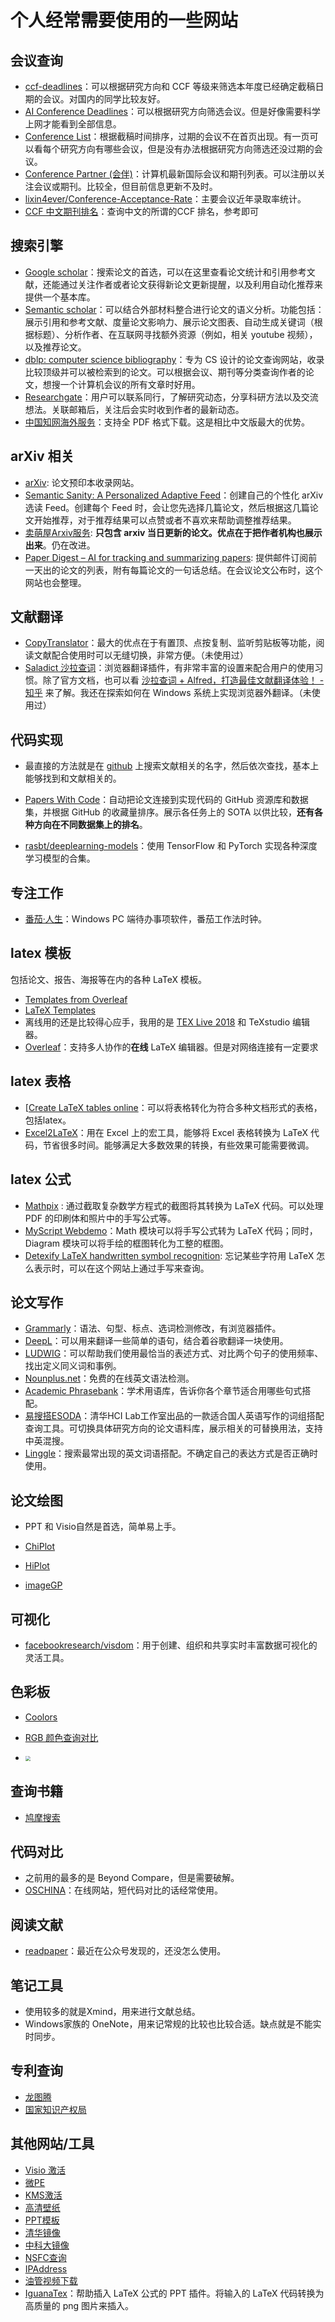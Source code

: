 # 个人经常需要使用的一些网站

## 会议查询

- [ccf-deadlines](https://ccfddl.github.io/)：可以根据研究方向和 CCF 等级来筛选本年度已经确定截稿日期的会议。对国内的同学比较友好。
- [AI Conference Deadlines](https://aideadlin.es/)：可以根据研究方向筛选会议。但是好像需要科学上网才能看到全部信息。
- [Conference List](http://www.conferencelist.info/upcoming.html)：根据截稿时间排序，过期的会议不在首页出现。有一页可以看每个研究方向有哪些会议，但是没有办法根据研究方向筛选还没过期的会议。
- [Conference Partner (会伴)](http://www.myhuiban.com/)：计算机最新国际会议和期刊列表。可以注册以关注会议或期刊。比较全，但目前信息更新不及时。
- [lixin4ever/Conference-Acceptance-Rate](https://github.com/lixin4ever/Conference-Acceptance-Rate)：主要会议近年录取率统计。
- [CCF 中文期刊排名](https://www.ccf.org.cn/ccftjgjxskwml/)：查询中文的所谓的CCF 排名，参考即可

## 搜索引擎

- [Google scholar](https://scholar.google.com/schhp?hl=zh-CN)：搜索论文的首选，可以在这里查看论文统计和引用参考文献，还能通过关注作者或者论文获得新论文更新提醒，以及利用自动化推荐来提供一个基本库。
- [Semantic scholar](https://www.semanticscholar.org/)：可以结合外部材料整合进行论文的语义分析。功能包括：展示引用和参考文献、度量论文影响力、展示论文图表、自动生成关键词（根据标题）、分析作者、在互联网寻找额外资源（例如，相关 youtube 视频），以及推荐论文。
- [dblp: computer science bibliography](https://dblp.org/)：专为 CS 设计的论文查询网站，收录比较顶级并可以被检索到的论文。可以根据会议、期刊等分类查询作者的论文，想搜一个计算机会议的所有文章时好用。
- [Researchgate](https://www.researchgate.net/)：用户可以联系同行，了解研究动态，分享科研方法以及交流想法。关联邮箱后，关注后会实时收到作者的最新动态。
- [中国知网海外服务](https://chn.oversea.cnki.net/index/)：支持全 PDF 格式下载。这是相比中文版最大的优势。

## arXiv 相关

- [arXiv](https://arxiv.org/): 论文预印本收录网站。
- [Semantic Sanity: A Personalized Adaptive Feed](https://s2-sanity.apps.allenai.org/)：创建自己的个性化 arXiv 选读 Feed。创建每个 Feed 时，会让您先选择几篇论文，然后根据这几篇论文开始推荐，对于推荐结果可以点赞或者不喜欢来帮助调整推荐结果。
- [卖萌屋Arxiv服务](http://arxiv.xixiaoyao.cn/): **只包含 arxiv 当日更新的论文。优点在于把作者机构也展示出来**。仍在改进。
- [Paper Digest – AI for tracking and summarizing papers](https://www.paperdigest.org/): 提供邮件订阅前一天出的论文的列表，附有每篇论文的一句话总结。在会议论文公布时，这个网站也会整理。

## 文献翻译

- [CopyTranslator](https://copytranslator.github.io/)：最大的优点在于有置顶、点按复制、监听剪贴板等功能，阅读文献配合使用时可以无缝切换，非常方便。（未使用过）
- [Saladict 沙拉查词](https://saladict.crimx.com/)：浏览器翻译插件，有非常丰富的设置来配合用户的使用习惯。除了官方文档，也可以看 [沙拉查词 + Alfred，打造最佳文献翻译体验！ - 知乎](https://zhuanlan.zhihu.com/p/113809716) 来了解。我还在探索如何在 Windows 系统上实现浏览器外翻译。（未使用过）

## 代码实现

- 最直接的方法就是在 [github](http://github.com/) 上搜索文献相关的名字，然后依次查找，基本上能够找到和文献相关的。

- [Papers With Code](https://paperswithcode.com/)：自动把论文连接到实现代码的 GitHub 资源库和数据集，并根据 GitHub 的收藏量排序。展示各任务上的 SOTA 以供比较，**还有各种方向在不同数据集上的排名**。
- [rasbt/deeplearning-models](https://github.com/rasbt/deeplearning-models)：使用 TensorFlow 和 PyTorch 实现各种深度学习模型的合集。

## 专注工作

- [番茄·人生](http://www.tomatolife.cn/index.html)：Windows PC 端待办事项软件，番茄工作法时钟。

## latex 模板

包括论文、报告、海报等在内的各种 LaTeX 模板。

- [Templates from Overleaf](https://www.overleaf.com/latex/templates)
- [LaTeX Templates](http://www.latextemplates.com/)
- 离线用的还是比较得心应手，我用的是 [TEX Live 2018](https://www.latex-project.org/) 和 TeXstudio 编辑器。
- [Overleaf](https://www.overleaf.com/)：支持多人协作的**在线** LaTeX 编辑器。但是对网络连接有一定要求

## latex 表格

- [[Create LaTeX tables online](https://www.tablesgenerator.com/)：可以将表格转化为符合多种文档形式的表格，包括latex。
- [Excel2LaTeX](https://ctan.org/tex-archive/support/excel2latex)：用在 Excel 上的宏工具，能够将 Excel 表格转换为 LaTeX 代码，节省很多时间。能够满足大多数效果的转换，有些效果可能需要微调。

## latex 公式

- [Mathpix](https://mathpix.com/) : 通过截取复杂数学方程式的截图将其转换为 LaTeX 代码。可以处理 PDF 的印刷体和照片中的手写公式等。
- [MyScript Webdemo](https://webdemo.myscript.com/)：Math 模块可以将手写公式转为 LaTeX 代码；同时，Diagram 模块可以将手绘的框图转化为工整的框图。
- [Detexify LaTeX handwritten symbol recognition](http://detexify.kirelabs.org/classify.html): 忘记某些字符用 LaTeX 怎么表示时，可以在这个网站上通过手写来查询。

## 论文写作

- [Grammarly](https://www.grammarly.com/)：语法、句型、标点、选词检测修改，有浏览器插件。
- [DeepL](https://www.deepl.com/translator)：可以用来翻译一些简单的语句，结合着谷歌翻译一块使用。
- [LUDWIG](https://ludwig.guru/)：可以帮助我们使用最恰当的表述方式、对比两个句子的使用频率、找出定义同义词和事例。
- [Nounplus.net](https://www.nounplus.net/)：免费的在线英文语法检测。
- [Academic Phrasebank](http://www.phrasebank.manchester.ac.uk/)：学术用语库，告诉你各个章节适合用哪些句式搭配。
- [易搜搭ESODA](http://www.esoda.org/)：清华HCI Lab工作室出品的一款适合国人英语写作的词组搭配查询工具。可切换具体研究方向的论文语料库，展示相关的可替换用法，支持中英混搜。
- [Linggle](https://linggle.com/)：搜索最常出现的英文词语搭配。不确定自己的表达方式是否正确时使用。

## 论文绘图

- PPT 和 Visio自然是首选，简单易上手。
- [ChiPlot](https://xiaochi.chifei3d.com/static/xiaochiPlot/src/index.html)

- [HiPlot](https://hiplot.com.cn/)
- [imageGP](http://www.ehbio.com/ImageGP/index.php/Home/Index/index.html)

## 可视化

- [facebookresearch/visdom](https://github.com/facebookresearch/visdom)：用于创建、组织和共享实时丰富数据可视化的灵活工具。

## 色彩板

- [Coolors](https://coolors.co/)
- [RGB 颜色查询对比](https://www.sojson.com/rgb.html)

- <img src=".\img\color.png" style="zoom:50%;" />

## 查询书籍

- [鸠摩搜索](https://www.jiumodiary.com/)

## 代码对比

- 之前用的最多的是 Beyond Compare，但是需要破解。
- [OSCHINA](https://tool.oschina.net/diff)：在线网站，短代码对比的话经常使用。

## 阅读文献

- [readpaper](https://readpaper.com/)：最近在公众号发现的，还没怎么使用。

## 笔记工具

- 使用较多的就是Xmind，用来进行文献总结。
- Windows家族的 OneNote，用来记常规的比较也比较合适。缺点就是不能实时同步。

## 专利查询

- [龙图腾](https://www.ip.top/)
- [国家知识产权局](http://epub.cnipa.gov.cn/)

## 其他网站/工具

- [Visio 激活](https://mp.weixin.qq.com/s/zm3do-RXiPazSXFVxXb59A)
- [微PE](https://www.wepe.com.cn/download.html)
- [KMS激活](http://www.yishimei.cn/network/319.html)
- [高清壁纸](https://wallpaperfx.com/)
- [PPT模板](http://www.51pptmoban.com/)
- [清华镜像](https://mirrors.tuna.tsinghua.edu.cn/)
- [中科大镜像](http://mirrors.ustc.edu.cn/)
- [NSFC查询](http://www.izaiwen.cn/)
- [IPAddress](https://www.ipaddress.com/)
- [油管视频下载](https://www.findyoutube.net/)
- [IguanaTex](http://www.jonathanleroux.org/software/iguanatex/)：帮助插入 LaTeX 公式的 PPT 插件。将输入的 LaTeX 代码转换为高质量的 png 图片来插入。
